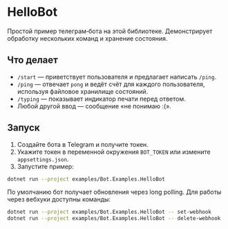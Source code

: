 # HelloBot

Простой пример телеграм‑бота на этой библиотеке.
Демонстрирует обработку нескольких команд и хранение состояния.

## Что делает

- `/start` — приветствует пользователя и предлагает написать `/ping`.
- `/ping` — отвечает `pong` и ведёт счёт для каждого пользователя, используя файловое хранилище состояний.
- `/typing` — показывает индикатор печати перед ответом.
- Любой другой ввод — сообщение «не понимаю :(».

## Запуск

1. Создайте бота в Telegram и получите токен.
2. Укажите токен в переменной окружения `BOT_TOKEN` или измените `appsettings.json`.
3. Запустите пример:

```bash
dotnet run --project examples/Bot.Examples.HelloBot
```

По умолчанию бот получает обновления через long polling.
Для работы через вебхуки доступны команды:

```bash
dotnet run --project examples/Bot.Examples.HelloBot -- set-webhook
dotnet run --project examples/Bot.Examples.HelloBot -- delete-webhook
```
